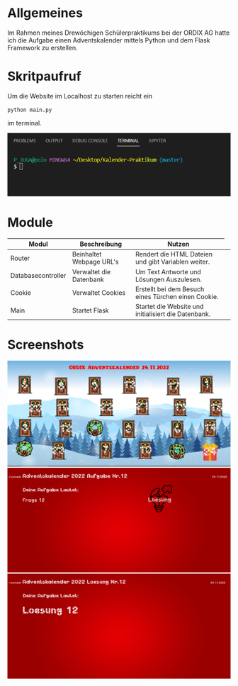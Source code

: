 # Allgemeines
Im Rahmen meines Drewöchigen Schülerpraktikums bei der ORDIX AG hatte ich die Aufgabe einen Adventskalender mittels Python und dem Flask Framework zu erstellen. 

# Skritpaufruf
Um die Website im Localhost zu starten reicht ein 
```
python main.py
```
im terminal.

![alt text](./static/img/skriptaufruf.gif)

# Module




<body>
<table class="Table">
  <thead>
    <tr>
      <th>Modul</th>
      <th>Beschreibung</th>
      <th>Nutzen</th>
    </tr>
  </thead>
  <tbody>
    <tr>
      <td>Router</td>
      <td>Beinhaltet Webpage URL's</td>
      <td>Rendert die HTML Dateien und gibt Variablen weiter.<td>
    </tr>
    <tr>
      <td>Databasecontroller</td>
      <td>Verwaltet die Datenbank</td>
      <td>Um Text Antworte und Lösungen Auszulesen.</td>
    </tr>
    <tr>
      <td>Cookie</td>
      <td>Verwaltet Cookies</td>
      <td>Erstellt bei dem Besuch eines Türchen einen Cookie.</td>
    </tr>
    <tr>
      <td>Main</td>
      <td>Startet Flask</td>
      <td>Startet die Website und initialisiert die Datenbank.</td>   
    </tr>
  </tbody>
</table>
</body>

# Screenshots

![alt text](./static/img/start.PNG)
![alt text](./static/img/tuer.PNG)
![alt text](./static/img/loesung.PNG)



